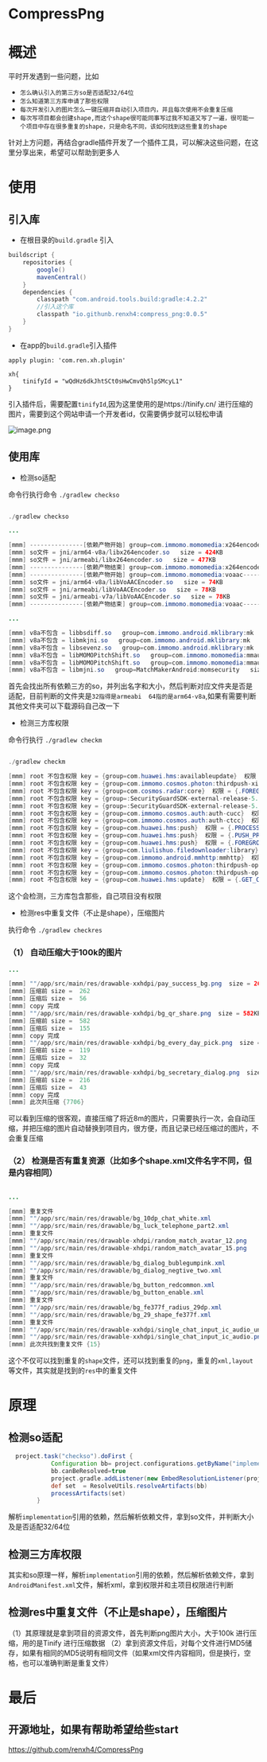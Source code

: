 # CompressPng

# 概述
平时开发遇到一些问题，比如
* `怎么确认引入的第三方so是否适配32/64位`
* `怎么知道第三方库申请了那些权限`
* `每次开发引入的图片怎么一键压缩并自动引入项目内，并且每次使用不会重复压缩`
* `每次写项目都会创建shape,而这个shape很可能同事写过我不知道又写了一遍，很可能一个项目中存在很多重复的shape，只是命名不同，该如何找到这些重复的shape`

针对上方问题，再结合gradle插件开发了一个插件工具，可以解决这些问题，在这里分享出来，希望可以帮助到更多人
# 使用

## 引入库

* 在根目录的`build.gradle` 引入

```gradle
buildscript {
    repositories {
        google()
        mavenCentral()
    }
    dependencies {
        classpath "com.android.tools.build:gradle:4.2.2"
        //引入这个库
        classpath "io.githunb.renxh4:compress_png:0.0.5"
    }
}
```

* 在app的`build.gradle`引入插件

```
apply plugin: 'com.ren.xh.plugin'

xh{
    tinifyId = "wQdHz6dkJhtSCt0sHwCmvQh5lpSMcyL1"
}
```
引入插件后，需要配置`tinifyId`,因为这里使用的是https://tinify.cn/ 进行压缩的图片，需要到这个网站申请一个开发者id，仅需要俩步就可以轻松申请

![image.png](https://p1-juejin.byteimg.com/tos-cn-i-k3u1fbpfcp/1996fb6f2f914d0b858c45a0949af768~tplv-k3u1fbpfcp-watermark.image?)


## 使用库

* 检测so适配

 命令行执行命令 `./gradlew checkso`
 

 ```java

 ./gradlew checkso

...

[mmm] ---------------[依赖产物开始] group=com.immomo.momomedia:x264encoder----------------
[mmm] so文件 = jni/arm64-v8a/libx264encoder.so   size = 424KB
[mmm] so文件 = jni/armeabi/libx264encoder.so   size = 477KB
[mmm] ---------------[依赖产物结束] group=com.immomo.momomedia:x264encoder----------------
[mmm] ---------------[依赖产物开始] group=com.immomo.momomedia:voaac----------------
[mmm] so文件 = jni/arm64-v8a/libVoAACEncoder.so   size = 74KB
[mmm] so文件 = jni/armeabi/libVoAACEncoder.so   size = 78KB
[mmm] so文件 = jni/armeabi-v7a/libVoAACEncoder.so   size = 78KB
[mmm] ---------------[依赖产物结束] group=com.immomo.momomedia:voaac----------------

...

[mmm] v8a不包含 = libbsdiff.so   group=com.immomo.android.mklibrary:mk   size = 39KB
[mmm] v8a不包含 = libmkjni.so   group=com.immomo.android.mklibrary:mk   size = 7KB
[mmm] v8a不包含 = libsevenz.so   group=com.immomo.android.mklibrary:mk   size = 33KB
[mmm] v8a不包含 = libMOMOPitchShift.so   group=com.immomo.momomedia:mmaudio   size = 76KB
[mmm] v8a不包含 = libMOMOPitchShift.so   group=com.immomo.momomedia:mmaudio   size = 76KB
[mmm] v8a不包含 = libmjni.so   group=MatchMakerAndroid:momsecurity   size = 62KB

 ```
 首先会找出所有依赖三方的so，并列出名字和大小，然后判断对应文件夹是否是适配，目前判断的文件夹是`32指得是armeabi  64指的是arm64-v8a`,如果有需要判断其他文件夹可以下载源码自己改一下
 
 * 检测三方库权限

命令行执行 `./gradlew checkm`

```java

./gradlew checkm

[mmm] root 不包含权限 key = {group=com.huawei.hms:availableupdate}  权限 = {.GET_COMMON_DATA}
[mmm] root 不包含权限 key = {group=com.immomo.cosmos.photon:thirdpush-xiaomi}  权限 = {.MIPUSH_RECEIVE}
[mmm] root 不包含权限 key = {group=com.cosmos.radar:core}  权限 = {.FOREGROUND_SERVICE}
[mmm] root 不包含权限 key = {group=:SecurityGuardSDK-external-release-5.5.15071059}  权限 = {.WRITE_SETTINGS}
[mmm] root 不包含权限 key = {group=:SecurityGuardSDK-external-release-5.5.15071059}  权限 = {.READ_SETTINGS}
[mmm] root 不包含权限 key = {group=com.immomo.cosmos.auth:auth-cucc}  权限 = {.SYSTEM_ALERT_WINDOW}
[mmm] root 不包含权限 key = {group=com.immomo.cosmos.auth:auth-ctcc}  权限 = {.WRITE_SETTINGS}
[mmm] root 不包含权限 key = {group=com.huawei.hms:push}  权限 = {.PROCESS_PUSH_MSG}
[mmm] root 不包含权限 key = {group=com.huawei.hms:push}  权限 = {.PUSH_PROVIDER}
[mmm] root 不包含权限 key = {group=com.huawei.hms:push}  权限 = {.FOREGROUND_SERVICE}
[mmm] root 不包含权限 key = {group=com.liulishuo.filedownloader:library}  权限 = {.FOREGROUND_SERVICE}
[mmm] root 不包含权限 key = {group=com.immomo.android.mmhttp:mmhttp}  权限 = {.MOUNT_UNMOUNT_FILESYSTEMS}
[mmm] root 不包含权限 key = {group=com.immomo.cosmos.photon:thirdpush-oppo}  权限 = {.RECIEVE_MCS_MESSAGE}
[mmm] root 不包含权限 key = {group=com.immomo.cosmos.photon:thirdpush-oppo}  权限 = {.RECIEVE_MCS_MESSAGE}
[mmm] root 不包含权限 key = {group=com.huawei.hms:update}  权限 = {.GET_COMMON_DATA}

```
这个会检测，三方库包含那些，自己项目没有权限

* 检测res中重复文件（不止是shape），压缩图片

执行命令 `./gradlew checkres`

### （1） 自动压缩大于100k的图片

```java
...

[mmm] ""/app/src/main/res/drawable-xxhdpi/pay_success_bg.png  size = 262KB
[mmm] 压缩前 size =  262
[mmm] 压缩后 size =  56
[mmm] copy 完成
[mmm] ""/app/src/main/res/drawable-xxhdpi/bg_qr_share.png  size = 582KB
[mmm] 压缩前 size =  582
[mmm] 压缩后 size =  155
[mmm] copy 完成
[mmm] ""/app/src/main/res/drawable-xxhdpi/bg_every_day_pick.png  size = 119KB
[mmm] 压缩前 size =  119
[mmm] 压缩后 size =  32
[mmm] copy 完成
[mmm] ""/app/src/main/res/drawable-xxhdpi/bg_secretary_dialog.png  size = 216KB
[mmm] 压缩前 size =  216
[mmm] 压缩后 size =  43
[mmm] copy 完成
[mmm] 此次共压缩 {7706}

```

可以看到压缩的很客观，直接压缩了将近8m的图片，只需要执行一次，会自动压缩，并把压缩的图片自动替换到项目内，很方便，而且记录已经压缩过的图片，不会重复压缩

### （2） 检测是否有重复资源（比如多个shape.xml文件名字不同，但是内容相同）

```java

...

[mmm] 重复文件
[mmm] ""/app/src/main/res/drawable/bg_10dp_chat_white.xml
[mmm] ""/app/src/main/res/drawable/bg_luck_telephone_part2.xml
[mmm] 重复文件
[mmm] ""/app/src/main/res/drawable-xhdpi/random_match_avatar_12.png
[mmm] ""/app/src/main/res/drawable-xhdpi/random_match_avatar_15.png
[mmm] 重复文件
[mmm] ""/app/src/main/res/drawable/bg_dialog_bublegumpink.xml
[mmm] ""/app/src/main/res/drawable/bg_dialog_negtive_two.xml
[mmm] 重复文件
[mmm] ""/app/src/main/res/drawable/bg_button_redcommon.xml
[mmm] ""/app/src/main/res/drawable/bg_button_enable.xml
[mmm] 重复文件
[mmm] ""/app/src/main/res/drawable/bg_fe377f_radius_29dp.xml
[mmm] ""/app/src/main/res/drawable/bg_29_shape_fe377f.xml
[mmm] 重复文件
[mmm] ""/app/src/main/res/drawable-xxhdpi/single_chat_input_ic_audio_unlock.png
[mmm] ""/app/src/main/res/drawable-xxhdpi/single_chat_input_ic_audio.png
[mmm] 此次共找到重复文件 {15}

```

这个不仅可以找到重复的`shape`文件，还可以找到重复的`png`，重复的`xml,layout`等文件，其实就是找到的`res`中的重复文件


# 原理

## 检测so适配

```gradle
  project.task("checkso").doFirst {
            Configuration bb= project.configurations.getByName("implementation")
            bb.canBeResolved=true
            project.gradle.addListener(new EmbedResolutionListener(project, bb))
            def set  = ResolveUtils.resolveArtifacts(bb)
            processArtifacts(set)
        }
```
解析`implementation`引用的依赖，然后解析依赖文件，拿到so文件，并判断大小及是否适配32/64位

## 检测三方库权限

其实和so原理一样，解析`implementation`引用的依赖，然后解析依赖文件，拿到`AndroidManifest.xml`文件，解析xml，拿到权限并和主项目权限进行判断


## 检测res中重复文件（不止是shape），压缩图片


（1）其原理就是拿到项目的资源文件，首先判断png图片大小，大于100k 进行压缩，用的是Tinify 进行压缩数据
（2）拿到资源文件后，对每个文件进行MD5储存，如果有相同的MD5说明有相同文件（如果xml文件内容相同，但是换行，空格，也可以准确判断是重复文件）

# 最后

## 开源地址，如果有帮助希望给些start
https://github.com/renxh4/CompressPng

